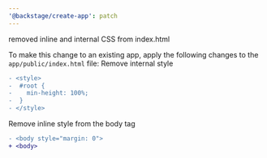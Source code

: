 ```yaml
---
'@backstage/create-app': patch
---
```


removed inline and internal CSS from index.html

To make this change to an existing app, apply the following changes to the `app/public/index.html` file:
Remove internal style

```diff
- <style>
-  #root {
-    min-height: 100%;
-  }
- </style>
```

Remove inline style from the body tag

```diff
- <body style="margin: 0">
+ <body>
```
